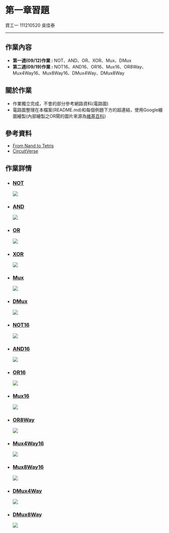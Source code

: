 # 第一章習題
資工一 111210520 吳佳泰

---

## 作業內容
* **第一週(09/12)作業 :** NOT、AND、OR、XOR、Mux、DMux
* **第二週(09/19)作業 :** NOT16、AND16、OR16、Mux16、OR8Way、Mux4Way16、Mux8Way16、DMux4Way、DMux8Way

## 關於作業
* 作業獨立完成，不會的部分參考網路資料(電路圖)
* 電路圖整理在本檔案(README.md)和每個例題下方的超連結，使用Google繪圖繪製(內部繪製之OR閘的圖片來源為[維基百科](https://zh.wikipedia.org/zh-tw/%E6%88%96%E9%97%A8#/media/File:OR_ANSI.svg))

## 參考資料
* [From Nand to Tetris](https://www.nand2tetris.org/)
* [CircuitVerse](https://circuitverse.org/)

## 作業詳情
* ### [NOT](Not.hdl)
  ![](NOT.jpg)
  
* ### [AND](AND.hdl)  
  ![](AND.jpg)

* ### [OR](OR.hdl)  
  ![](OR.jpg)

* ### [XOR](XOR.hdl)  
  ![](XOR.jpg)

* ### [Mux](Mux.hdl)  
  ![](Mux.jpg)

* ### [DMux](DMux.hdl)
  ![](DMux.jpg)

* ### [NOT16](NOT16.hdl)  
  ![](NOT16.jpg)

* ### [AND16](AND16.hdl)
  ![](AND16.jpg)
  
* ### [OR16](OR16.hdl)  
  ![](OR16.jpg)

* ### [Mux16](Mux16.hdl)  
  ![](Mux16.jpg)

* ### [OR8Way](OR8Way.hdl)  
  ![](OR8Way.jpg)

* ### [Mux4Way16](Mux4Way16.hdl)
  ![](Mux4Way16.jpg)

* ### [Mux8Way16](Mux8Way16.hdl)
  ![](Mux8Way16_.jpg)

* ### [DMux4Way](DMux4Way.hdl)
  ![](DMux4Way.jpg)

* ### [DMux8Way](DMux8Way.hdl)
  ![](DMux8Way.jpg)